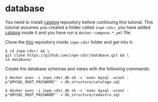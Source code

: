 # database

You need to install [catalog](https://github.com/inpe-cdsr/catalog) repository before continuing this tutorial. This tutorial assumes you created a folder called `inpe-cdsr`, you have added [catalog](https://github.com/inpe-cdsr/catalog) inside it and you have run a `docker-compose.*.yml` file.

Clone the [this](https://github.com/inpe-cdsr/database) repository inside `inpe-cdsr` folder and get into it:

```
$ cd inpe-cdsr/ && \
git clone https://github.com/inpe-cdsr/database.git && \
cd database/
```

Create the database schemas and views with the following commands:

```
$ docker exec -i inpe_cdsr_db sh -c 'exec mysql -uroot -p"$MYSQL_ROOT_PASSWORD"' < db_structure/catalogo.sql

$ docker exec -i inpe_cdsr_db sh -c 'exec mysql -uroot -p"$MYSQL_ROOT_PASSWORD"' < db_structure/cadastro.sql
```
